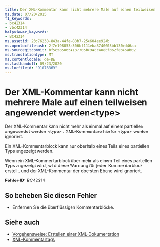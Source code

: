 ```yaml
---
title: Der XML-Kommentar kann nicht mehrere Male auf einen teilweisen  angewendet werden<type>
ms.date: 07/20/2015
f1_keywords:
- bc42314
- vbc42314
helpviewer_keywords:
- BC42314
ms.assetid: 23c76238-843a-44fe-88b7-25e604ee924b
ms.openlocfilehash: 2f7e198053e306bf113eba3740003bb130ed46aa
ms.sourcegitcommit: bf5c5850654187705bc94cc40ebfb62fe346ab02
ms.translationtype: MT
ms.contentlocale: de-DE
ms.lasthandoff: 09/23/2020
ms.locfileid: "91076369"
---
```

# <a name="xml-comment-cannot-be-applied-more-than-once-on-a-partial-type"></a>Der XML-Kommentar kann nicht mehrere Male auf einen teilweisen  angewendet werden\<type>

Der XML-Kommentar kann nicht mehr als einmal auf einem partiellen angewendet werden \<type> . XML-Kommentare hierfür \<type> werden ignoriert.  
  
 Ein XML-Kommentarblock kann nur oberhalb eines Teils eines partiellen Typs angezeigt werden.  
  
 Wenn ein XML-Kommentarblock über mehr als einem Teil eines partiellen Typs angezeigt wird, wird diese Warnung für jeden Kommentarblock erstellt, und der XML-Kommentar der obersten Ebene wird ignoriert.  
  
 **Fehler-ID:** BC42314  
  
## <a name="to-correct-this-error"></a>So beheben Sie diesen Fehler  
  
- Entfernen Sie die überflüssigen Kommentarblöcke.  
  
## <a name="see-also"></a>Siehe auch

- [Vorgehensweise: Erstellen einer XML-Dokumentation](../programming-guide/program-structure/how-to-create-xml-documentation.md)
- [XML-Kommentartags](../language-reference/xmldoc/index.md)
